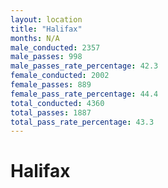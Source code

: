 ```yaml
---
layout: location
title: "Halifax"
months: N/A
male_conducted: 2357
male_passes: 998
male_passes_rate_percentage: 42.3
female_conducted: 2002
female_passes: 889
female_pass_rate_percentage: 44.4
total_conducted: 4360
total_passes: 1887
total_pass_rate_percentage: 43.3
---
```


# Halifax
